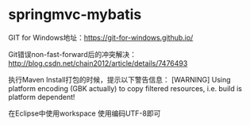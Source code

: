 # springmvc-mybatis

GIT for Windows地址：https://git-for-windows.github.io/

 Git错误non-fast-forward后的冲突解决： http://blog.csdn.net/chain2012/article/details/7476493

 执行Maven Install打包的时候，提示以下警告信息：
[WARNING] Using platform encoding (GBK actually) to copy filtered resources, i.e. build is platform dependent!

在Eclipse中使用workspace 使用编码UTF-8即可
